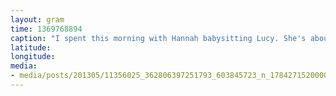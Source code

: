 ```yaml
---
layout: gram
time: 1369768894
caption: "I spent this morning with Hannah babysitting Lucy. She's about as precious as it gets."
latitude: 
longitude: 
media:
- media/posts/201305/11356025_362806397251793_603845723_n_17842715200000351.jpg
---
```

